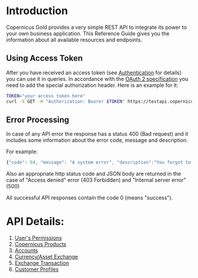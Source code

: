 # Introduction

Copernicus Gold provides a very simple REST API to integrate its power to your own business application. 
This Reference Guide gives you the information about all available resources and endpoints.

## Using Access Token

After you have received an access token (see [Authentication](./authentication.md) for details) you can use it in queries.
In accordance with the [OAuth 2 specification](https://tools.ietf.org/html/rfc6749) you need to add the special authorization header.
Here is an example for it:

```bash
TOKEN="your access token here"
curl -X GET -H "Authorization: Bearer $TOKEN" https://testapi.copernicusgold.com/api/v1/users/roles
```

## Error Processing

In case of any API error the response has a status 400 (Bad request) and it includes some information about the error code,
message and description. 

For example:
```javascript
{"code": 64, "message": "A system error", "description":"You forgot to create a database"}
```

Also an appropriate http status code and JSON body are returned in the case of "Access denied" error (403 Forbidden) and "Internal server error" (500)

All successful API responses contain the code 0 (means "success").

# API Details:

1. [User's Permissions](./roles.md)
2. [Copernicus Products](./products/products.md)
  1. [Accounts](./products/accounts.md)
  2. [Currency/Asset Exchange](./products/assets.md)
  3. [Exchange Transaction](./products/exchangetransaction.md)
3. [Customer Profiles](./profile/profiles.md)
